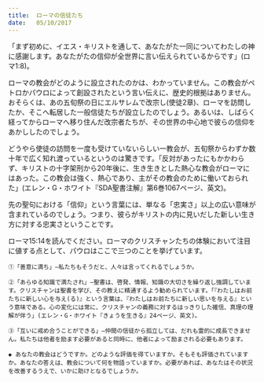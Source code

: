 ```yaml
---
title:  ローマの信徒たち
date:   05/10/2017
---
```


「まず初めに、イエス・キリストを通して、あなたがた一同についてわたしの神に感謝します。あなたがたの信仰が全世界に言い伝えられているからです」(ロマ1:8)。

ローマの教会がどのように設立されたのかは、わかっていません。この教会がペトロかパウロによって創設されたという言い伝えに、歴史的根拠はありません。おそらくは、あの五旬祭の日にエルサレムで改宗し(使徒2章)、ローマを訪問したか、そこへ転居した一般信徒たちが設立したのでしょう。あるいは、しばらく経ってからローマへ移り住んだ改宗者たちが、その世界の中心地で彼らの信仰をあかししたのでしょう。

どうやら使徒の訪問を一度も受けていないらしい一教会が、五旬祭からわずか数十年で広く知れ渡っているというのは驚きです。「反対があったにもかかわらず、キリストの十字架刑から20年後に、生き生きとした熱心な教会がローマにはあった。この教会は強く、熱心であり、主がその教会のために働いておられた」(エレン・G・ホワイト『SDA聖書注解』第6巻1067ページ、英文)。

先の聖句における「信仰」という言葉には、単なる「忠実さ」以上の広い意味が含まれているのでしょう。つまり、彼らがキリストの内に見いだした新しい生き方に対する忠実さということです。

ローマ15:14を読んでください。ローマのクリスチャンたちの体験において注目に値する点として、パウロはここで三つのことを挙げています。

`①「善意に満ち」―私たちもそうだと、人々は言ってくれるでしょうか。`

`②「あらゆる知識で満たされ」―聖書は、啓発、情報、知識の大切さを繰り返し強調しています。クリスチャンは聖書を学び、その教えに精通するよう勧められています。「『わたしはお前たちに新しい心を与え(る)』という言葉は、『わたしはお前たちに新しい思いを与える』という意味である。心の変化には常に、クリスチャンの義務に対するはっきりした確信、真理の理解が伴う」(エレン・G・ホワイト『きょうを生きる』24ページ、英文)。`

`③「互いに戒め合うことができる」―仲間の信徒から孤立しては、だれも霊的に成長できません。私たちは他者を励ます必要があると同時に、他者によって励まされる必要もあります。`

`◆ あなたの教会はどうですか。どのような評価を得ていますか。そもそも評価されていますか。あなたの答えは、教会について何を物語っていますか。必要があれば、あなたはその状況を改善するうえで、いかに助けとなるでしょうか。`
